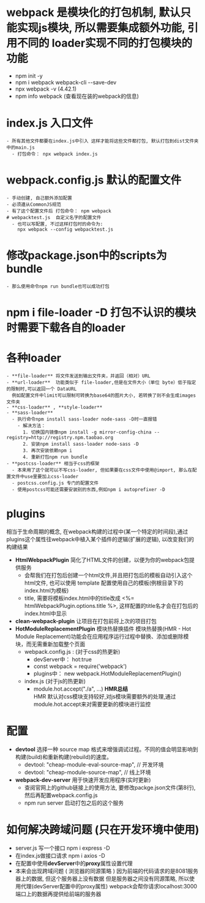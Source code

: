 # webpack 是模块化的打包机制, 默认只能实现js模块, 所以需要集成额外功能, 引用不同的 loader实现不同的打包模块的功能
  - npm init -y
  - npm i webpack webpack-cli --save-dev
  - npx webpack -v   (4.42.1)
  - npm info webpack  (查看现在装的webpack的信息)

  # index.js  入口文件 
    - 所有其他文件都要在index.js中引入 这样才能将这些文件都打包, 默认打包到dist文件夹中的main.js
      - 打包命令： npx webpack index.js
  # webpack.config.js  默认的配置文件
    - 手动创建, 自己额外添加配置
    - 必须遵从CommonJS规范
    - 有了这个配置文件后 打包命令： npm webpack
    # webpacktest.js  自定义名字的配置文件
      - 也可以写配置, 不过这样打包时的命令为:
        npx webpack --config webpacktest.js
  # 修改package.json中的scripts为bundle
    - 那么使用命令npm run bundle也可以成功打包
  # npm i file-loader -D 打包不认识的模块时需要下载各自的loader
    
  # 各种loader
    - **file-loader** 将文件发送到输出文件夹，并返回（相对）URL
    - **url-loader**  功能类似于 file-loader,但是在文件大小（单位 byte）低于指定的限制时,可以返回一个 DataURL
      例如配置文件中limit可以限制可转换为base64的图片大小, 若转换了则不会生成images文件夹
    - **css-loader** , **style-loader**
    - **sass-loader**
      - 执行命令npm install sass-loader node-sass -D时一直报错
        - 解决方法：
          1. 切换国内镜像npm install -g mirror-config-china --registry=http://registry.npm.taobao.org
          2. 安装npm install sass-loader node-sass -D
          3. 再次安装依赖npm i
          4. 重新打包npm run bundle
    - **postcss-loader** 相当于css的框架
      - 本来用了这个就可以不写css-loader, 但如果要在css文件中使用@import, 那么在配置文件中use里要加上css-loader
      - postcss.config.js 专门的配置文件
      - 使用postcss可能还需要安装别的东西,例如npm i autoprefixer -D

# plugins
  相当于生命周期的概念, 在webpack构建的过程中(某一个特定的时间段),通过plugins这个属性往webpack中植入某个插件的逻辑(扩展的逻辑), 以改变我们的构建结果 
  - **HtmlWebpackPlugin** 简化了HTML文件的创建，以便为你的webpack包提供服务
    - 会帮我们在打包后创建一个html文件,并且把打包后的模板自动引入这个html文件,
      也可以使用 template 配置使用自己的模板(例根目录下的index.html为模板) 
    - title, 需要将模板index.html中的title改成 <%= htmlWebpackPlugin.options.title %>, 这样配置的title名才会在打包后的index.html中显示
  - **clean-webpack-plugin** 让项目在打包前将上次的项目打包
  - **HotModuleReplacementPlugin** 模块热替换插件
    模块热替换(HMR - Hot Module Replacement)功能会在应用程序运行过程中替换、添加或删除模块，而无需重新加载整个页面
    - webpack.config.js :
      (对于css的热更新)
      - devServer中：  hot:true
      - const webpack = require('webpack')
      - plugins中：   new webpack.HotModuleReplacementPlugin()
    - index.js
      (对于js的热更新)
      - module.hot.accept("./a", ...)
    **HMR总结**  
      HMR 默认对css模块支持较好,对js模块需要额外的处理,通过 module.hot.accept来对需要更新的模块进行监控
      

# 配置
  - **devtool**
    选择一种 source map 格式来增强调试过程。不同的值会明显影响到构建(build)和重新构建(rebuild)的速度。
    - devtool: "cheap-module-eval-source-map", // 开发环境
    - devtool: "cheap-module-source-map", // 线上环境
  - **webpack-dev-server** 用于快速开发应用程序(实时更新)
    - 查阅官网上的github链接上的使用方法, 要修改packge.json文件(第8行), 然后再配置webpack.config.js
    - npm run server 启动打包之后的这个服务


# 如何解决跨域问题 (只在开发环境中使用)
  - server.js   写一个接口  npm i express -D
  - 在index.js做接口请求 npm i axios -D
  - 在配置中使用**devServer**中的**proxy**属性设置代理
  - 本来会出现跨域问题 ( 浏览器的同源策略 )
    因为前端的代码请求的是8081服务器上的数据, 但这个服务器上没有数据
    但是服务器之间没有同源策略, 所以使用代理(devServer配置中的proxy属性)
    webpack会帮你请求localhost:3000端口上的数据再提供给前端的服务器